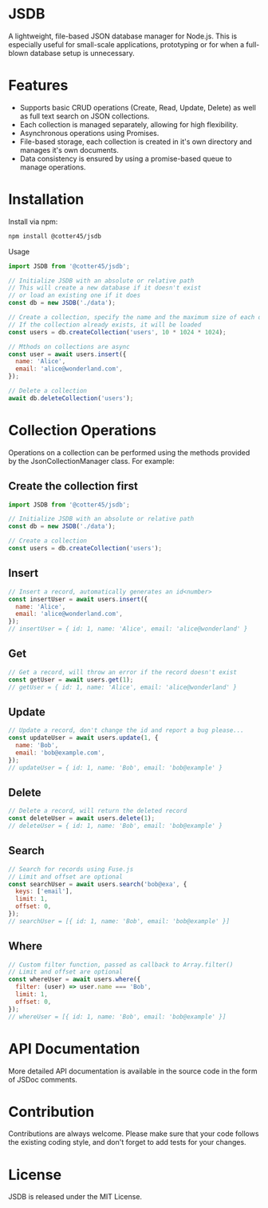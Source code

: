 # JSDB

A lightweight, file-based JSON database manager for Node.js. This is especially useful for small-scale applications, prototyping or for when a full-blown database setup is unnecessary.

# Features

- Supports basic CRUD operations (Create, Read, Update, Delete) as well as full text search on JSON collections.
- Each collection is managed separately, allowing for high flexibility.
- Asynchronous operations using Promises.
- File-based storage, each collection is created in it's own directory and manages it's own documents.
- Data consistency is ensured by using a promise-based queue to manage operations.

# Installation

Install via npm:

```bash
npm install @cotter45/jsdb
```

Usage

```javascript
import JSDB from '@cotter45/jsdb';

// Initialize JSDB with an absolute or relative path
// This will create a new database if it doesn't exist
// or load an existing one if it does
const db = new JSDB('./data');

// Create a collection, specify the name and the maximum size of each document in bytes - default is 100KB
// If the collection already exists, it will be loaded
const users = db.createCollection('users', 10 * 1024 * 1024);

// Mthods on collections are async
const user = await users.insert({
  name: 'Alice',
  email: 'alice@wonderland.com',
});

// Delete a collection
await db.deleteCollection('users');
```

# Collection Operations

Operations on a collection can be performed using the methods provided by the JsonCollectionManager class. For example:

## Create the collection first

```javascript
import JSDB from '@cotter45/jsdb';

// Initialize JSDB with an absolute or relative path
const db = new JSDB('./data');

// Create a collection
const users = db.createCollection('users');
```

## Insert

```javascript
// Insert a record, automatically generates an id<number>
const insertUser = await users.insert({
  name: 'Alice',
  email: 'alice@wonderland.com',
});
// insertUser = { id: 1, name: 'Alice', email: 'alice@wonderland' }
```

## Get

```javascript
// Get a record, will throw an error if the record doesn't exist
const getUser = await users.get(1);
// getUser = { id: 1, name: 'Alice', email: 'alice@wonderland' }
```

## Update

```javascript
// Update a record, don't change the id and report a bug please...
const updateUser = await users.update(1, {
  name: 'Bob',
  email: 'bob@example.com',
});
// updateUser = { id: 1, name: 'Bob', email: 'bob@example' }
```

## Delete

```javascript
// Delete a record, will return the deleted record
const deleteUser = await users.delete(1);
// deleteUser = { id: 1, name: 'Bob', email: 'bob@example' }
```

## Search

```javascript
// Search for records using Fuse.js
// Limit and offset are optional
const searchUser = await users.search('bob@exa', {
  keys: ['email'],
  limit: 1,
  offset: 0,
});
// searchUser = [{ id: 1, name: 'Bob', email: 'bob@example' }]
```

## Where

```javascript
// Custom filter function, passed as callback to Array.filter()
// Limit and offset are optional
const whereUser = await users.where({
  filter: (user) => user.name === 'Bob',
  limit: 1,
  offset: 0,
});
// whereUser = [{ id: 1, name: 'Bob', email: 'bob@example' }]
```

# API Documentation

More detailed API documentation is available in the source code in the form of JSDoc comments.

# Contribution

Contributions are always welcome. Please make sure that your code follows the existing coding style, and don't forget to add tests for your changes.

# License

JSDB is released under the MIT License.
